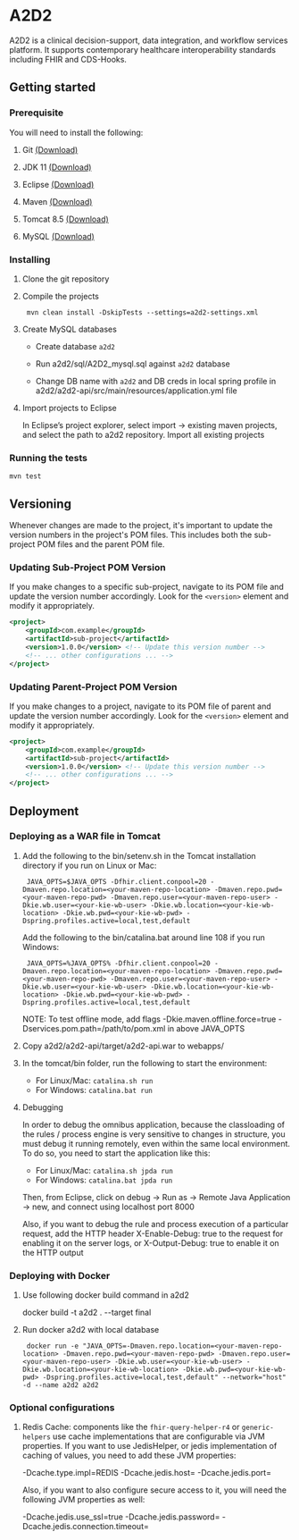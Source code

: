 # A2D2

A2D2 is a clinical decision-support, data integration, and workflow services platform. It supports contemporary healthcare interoperability standards including FHIR and CDS-Hooks.

## Getting started


### Prerequisite


You will need to install the following:


1. Git [(Download)](https://git-scm.com/)

2. JDK 11 [(Download)](https://www.oracle.com/java/technologies/javase/jdk11-archive-downloads.html)

3. Eclipse [(Download)](http://www.eclipse.org)

4. Maven [(Download)](https://maven.apache.org/)

5. Tomcat 8.5 [(Download)](https://tomcat.apache.org/download-80.cgi#8.5.50)

6. MySQL [(Download)](https://dev.mysql.com/downloads/installer/)

  


### Installing

1. Clone the git repository

2. Compile the projects

        mvn clean install -DskipTests --settings=a2d2-settings.xml

3. Create MySQL databases 

    * Create database `a2d2`

    * Run a2d2/sql/A2D2_mysql.sql against `a2d2` database

    * Change DB name with `a2d2` and DB creds in local spring profile in a2d2/a2d2-api/src/main/resources/application.yml file


4. Import projects to Eclipse

    In Eclipse’s project explorer, select import -> existing maven projects, and select the path to a2d2 repository. Import all existing projects


### Running the tests

    mvn test


## Versioning

Whenever changes are made to the project, it's important to update the version numbers in the project's POM files. This includes both the sub-project POM files and the parent POM file.

### Updating Sub-Project POM Version

If you make changes to a specific sub-project, navigate to its POM file and update the version number accordingly. Look for the `<version>` element and modify it appropriately.

```xml
<project>
    <groupId>com.example</groupId>
    <artifactId>sub-project</artifactId>
    <version>1.0.0</version> <!-- Update this version number -->
    <!-- ... other configurations ... -->
</project>
```

### Updating Parent-Project POM Version

If you make changes to a project, navigate to its POM file of parent and update the version number accordingly. Look for the `<version>` element and modify it appropriately.

```xml
<project>
    <groupId>com.example</groupId>
    <artifactId>sub-project</artifactId>
    <version>1.0.0</version> <!-- Update this version number -->
    <!-- ... other configurations ... -->
</project>
```

## Deployment

### Deploying as a WAR file in Tomcat

1. Add the following to the bin/setenv.sh in the Tomcat installation directory if you run on Linux or Mac:

        JAVA_OPTS=$JAVA_OPTS -Dfhir.client.conpool=20 -Dmaven.repo.location=<your-maven-repo-location> -Dmaven.repo.pwd=<your-maven-repo-pwd> -Dmaven.repo.user=<your-maven-repo-user> -Dkie.wb.user=<your-kie-wb-user> -Dkie.wb.location=<your-kie-wb-location> -Dkie.wb.pwd=<your-kie-wb-pwd> -Dspring.profiles.active=local,test,default


    Add the following to the bin/catalina.bat around line 108 if you run Windows: 

        JAVA_OPTS=%JAVA_OPTS% -Dfhir.client.conpool=20 -Dmaven.repo.location=<your-maven-repo-location> -Dmaven.repo.pwd=<your-maven-repo-pwd> -Dmaven.repo.user=<your-maven-repo-user> -Dkie.wb.user=<your-kie-wb-user> -Dkie.wb.location=<your-kie-wb-location> -Dkie.wb.pwd=<your-kie-wb-pwd> -Dspring.profiles.active=local,test,default


    NOTE: To test offline mode, add flags -Dkie.maven.offline.force=true -Dservices.pom.path=/path/to/pom.xml in above JAVA_OPTS


2. Copy a2d2/a2d2-api/target/a2d2-api.war to webapps/


3. In the tomcat/bin folder, run the following to start the environment:

    * For Linux/Mac: `catalina.sh run`
    * For Windows: `catalina.bat run`

4. Debugging

    In order to debug the omnibus application, because the classloading of the rules / process engine is very sensitive to changes in structure, you must debug it running remotely, even within the same local environment. To do so, you need to start the application like this:

    * For Linux/Mac: `catalina.sh jpda run`
    * For Windows: `catalina.bat jpda run`

    Then, from Eclipse, click on debug -> Run as -> Remote Java Application -> new, and connect using localhost port 8000

    Also, if you want to debug the rule and process execution of a particular request, add the HTTP header X-Enable-Debug: true to the request for enabling it on the server logs, or X-Output-Debug: true to enable it on the HTTP output 

### Deploying with Docker 

1. Use following docker build command in a2d2 

	docker build -t a2d2 . --target final

2. Run docker a2d2 with local database

        docker run -e "JAVA_OPTS=-Dmaven.repo.location=<your-maven-repo-location> -Dmaven.repo.pwd=<your-maven-repo-pwd> -Dmaven.repo.user=<your-maven-repo-user> -Dkie.wb.user=<your-kie-wb-user> -Dkie.wb.location=<your-kie-wb-location> -Dkie.wb.pwd=<your-kie-wb-pwd> -Dspring.profiles.active=local,test,default" --network="host" -d --name a2d2 a2d2

### Optional configurations

1. Redis Cache: components like the `fhir-query-helper-r4` or `generic-helpers` use cache implementations that are configurable via JVM properties. If you want to use JedisHelper, or jedis implementation of caching of values, you need to add these JVM properties:

	-Dcache.type.impl=REDIS -Dcache.jedis.host=<your-redis-host> -Dcache.jedis.port=<your-redis-port>

   Also, if you want to also configure secure access to it, you will need the following JVM properties as well:

	-Dcache.jedis.use_ssl=true -Dcache.jedis.password=<your-optional-redis-password> -Dcache.jedis.connection.timeout=<your-optional-conn-timeout-in-millis-defaults-to-10-seconds>



